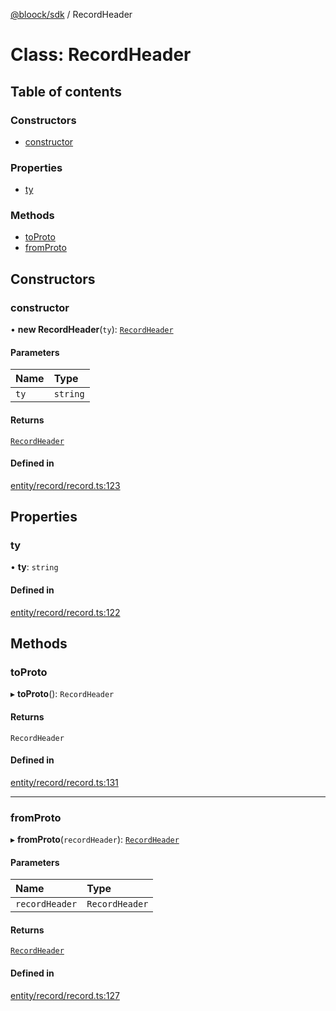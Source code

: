 [@bloock/sdk](../index.md) / RecordHeader

# Class: RecordHeader

## Table of contents

### Constructors

- [constructor](RecordHeader.md#constructor)

### Properties

- [ty](RecordHeader.md#ty)

### Methods

- [toProto](RecordHeader.md#toproto)
- [fromProto](RecordHeader.md#fromproto)

## Constructors

### constructor

• **new RecordHeader**(`ty`): [`RecordHeader`](RecordHeader.md)

#### Parameters

| Name | Type |
| :------ | :------ |
| `ty` | `string` |

#### Returns

[`RecordHeader`](RecordHeader.md)

#### Defined in

[entity/record/record.ts:123](https://github.com/bloock/bloock-sdk/blob/edef30d6/languages/js/src/entity/record/record.ts#L123)

## Properties

### ty

• **ty**: `string`

#### Defined in

[entity/record/record.ts:122](https://github.com/bloock/bloock-sdk/blob/edef30d6/languages/js/src/entity/record/record.ts#L122)

## Methods

### toProto

▸ **toProto**(): `RecordHeader`

#### Returns

`RecordHeader`

#### Defined in

[entity/record/record.ts:131](https://github.com/bloock/bloock-sdk/blob/edef30d6/languages/js/src/entity/record/record.ts#L131)

___

### fromProto

▸ **fromProto**(`recordHeader`): [`RecordHeader`](RecordHeader.md)

#### Parameters

| Name | Type |
| :------ | :------ |
| `recordHeader` | `RecordHeader` |

#### Returns

[`RecordHeader`](RecordHeader.md)

#### Defined in

[entity/record/record.ts:127](https://github.com/bloock/bloock-sdk/blob/edef30d6/languages/js/src/entity/record/record.ts#L127)
